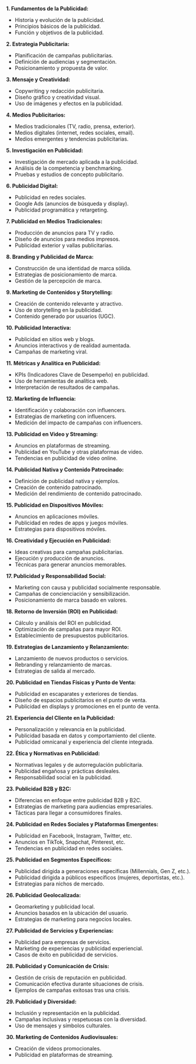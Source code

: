 **1. Fundamentos de la Publicidad:**
- Historia y evolución de la publicidad.
- Principios básicos de la publicidad.
- Función y objetivos de la publicidad.

**2. Estrategia Publicitaria:**
- Planificación de campañas publicitarias.
- Definición de audiencias y segmentación.
- Posicionamiento y propuesta de valor.

**3. Mensaje y Creatividad:**
- Copywriting y redacción publicitaria.
- Diseño gráfico y creatividad visual.
- Uso de imágenes y efectos en la publicidad.

**4. Medios Publicitarios:**
- Medios tradicionales (TV, radio, prensa, exterior).
- Medios digitales (internet, redes sociales, email).
- Medios emergentes y tendencias publicitarias.

**5. Investigación en Publicidad:**
- Investigación de mercado aplicada a la publicidad.
- Análisis de la competencia y benchmarking.
- Pruebas y estudios de concepto publicitario.

**6. Publicidad Digital:**
- Publicidad en redes sociales.
- Google Ads (anuncios de búsqueda y display).
- Publicidad programática y retargeting.

**7. Publicidad en Medios Tradicionales:**
- Producción de anuncios para TV y radio.
- Diseño de anuncios para medios impresos.
- Publicidad exterior y vallas publicitarias.

**8. Branding y Publicidad de Marca:**
- Construcción de una identidad de marca sólida.
- Estrategias de posicionamiento de marca.
- Gestión de la percepción de marca.

**9. Marketing de Contenidos y Storytelling:**
- Creación de contenido relevante y atractivo.
- Uso de storytelling en la publicidad.
- Contenido generado por usuarios (UGC).

**10. Publicidad Interactiva:**
- Publicidad en sitios web y blogs.
- Anuncios interactivos y de realidad aumentada.
- Campañas de marketing viral.

**11. Métricas y Analítica en Publicidad:**
- KPIs (Indicadores Clave de Desempeño) en publicidad.
- Uso de herramientas de analítica web.
- Interpretación de resultados de campañas.

**12. Marketing de Influencia:**
- Identificación y colaboración con influencers.
- Estrategias de marketing con influencers.
- Medición del impacto de campañas con influencers.

**13. Publicidad en Video y Streaming:**
- Anuncios en plataformas de streaming.
- Publicidad en YouTube y otras plataformas de video.
- Tendencias en publicidad de video online.

**14. Publicidad Nativa y Contenido Patrocinado:**
- Definición de publicidad nativa y ejemplos.
- Creación de contenido patrocinado.
- Medición del rendimiento de contenido patrocinado.

**15. Publicidad en Dispositivos Móviles:**
- Anuncios en aplicaciones móviles.
- Publicidad en redes de apps y juegos móviles.
- Estrategias para dispositivos móviles.

**16. Creatividad y Ejecución en Publicidad:**
- Ideas creativas para campañas publicitarias.
- Ejecución y producción de anuncios.
- Técnicas para generar anuncios memorables.

**17. Publicidad y Responsabilidad Social:**
- Marketing con causa y publicidad socialmente responsable.
- Campañas de concienciación y sensibilización.
- Posicionamiento de marca basado en valores.

**18. Retorno de Inversión (ROI) en Publicidad:**
- Cálculo y análisis del ROI en publicidad.
- Optimización de campañas para mayor ROI.
- Establecimiento de presupuestos publicitarios.

**19. Estrategias de Lanzamiento y Relanzamiento:**
- Lanzamiento de nuevos productos o servicios.
- Rebranding y relanzamiento de marcas.
- Estrategias de salida al mercado.

**20. Publicidad en Tiendas Físicas y Punto de Venta:**
- Publicidad en escaparates y exteriores de tiendas.
- Diseño de espacios publicitarios en el punto de venta.
- Publicidad en displays y promociones en el punto de venta.

**21. Experiencia del Cliente en la Publicidad:**
- Personalización y relevancia en la publicidad.
- Publicidad basada en datos y comportamiento del cliente.
- Publicidad omnicanal y experiencia del cliente integrada.

**22. Ética y Normativas en Publicidad:**
- Normativas legales y de autorregulación publicitaria.
- Publicidad engañosa y prácticas desleales.
- Responsabilidad social en la publicidad.

**23. Publicidad B2B y B2C:**
- Diferencias en enfoque entre publicidad B2B y B2C.
- Estrategias de marketing para audiencias empresariales.
- Tácticas para llegar a consumidores finales.

**24. Publicidad en Redes Sociales y Plataformas Emergentes:**
- Publicidad en Facebook, Instagram, Twitter, etc.
- Anuncios en TikTok, Snapchat, Pinterest, etc.
- Tendencias en publicidad en redes sociales.

**25. Publicidad en Segmentos Específicos:**
- Publicidad dirigida a generaciones específicas (Millennials, Gen Z, etc.).
- Publicidad dirigida a públicos específicos (mujeres, deportistas, etc.).
- Estrategias para nichos de mercado.

**26. Publicidad Geolocalizada:**
- Geomarketing y publicidad local.
- Anuncios basados en la ubicación del usuario.
- Estrategias de marketing para negocios locales.

**27. Publicidad de Servicios y Experiencias:**
- Publicidad para empresas de servicios.
- Marketing de experiencias y publicidad experiencial.
- Casos de éxito en publicidad de servicios.

**28. Publicidad y Comunicación de Crisis:**
- Gestión de crisis de reputación en publicidad.
- Comunicación efectiva durante situaciones de crisis.
- Ejemplos de campañas exitosas tras una crisis.

**29. Publicidad y Diversidad:**
- Inclusión y representación en la publicidad.
- Campañas inclusivas y respetuosas con la diversidad.
- Uso de mensajes y símbolos culturales.

**30. Marketing de Contenidos Audiovisuales:**
- Creación de videos promocionales.
- Publicidad en plataformas de streaming.
